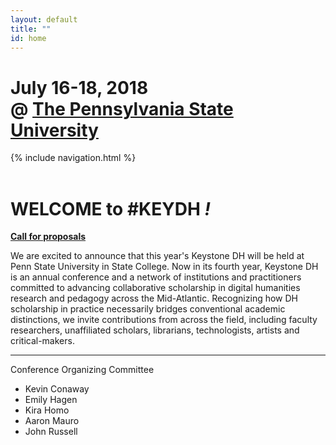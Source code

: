 ```yaml
---
layout: default
title: ""
id: home
---
```


# July 16-18, 2018<br/>@ [The Pennsylvania State University](https://www.psu.edu)

<div class="site-nav">{% include navigation.html %}</div>
<br/>

# WELCOME to **#KEYDH** *!*

**[Call for proposals](/2018/cfp.md)**

We are excited to announce that this year's Keystone DH will be held at Penn State University in State College. Now in its fourth year, Keystone DH is an annual conference and a network of institutions and practitioners committed to advancing collaborative scholarship in digital humanities research and pedagogy across the Mid-Atlantic. Recognizing how DH scholarship in practice necessarily bridges conventional academic distinctions, we invite contributions from across the field, including faculty researchers, unaffiliated scholars, librarians, technologists, artists and critical-makers.

---
Conference Organizing Committee

- Kevin Conaway
- Emily Hagen
- Kira Homo
- Aaron Mauro
- John Russell
